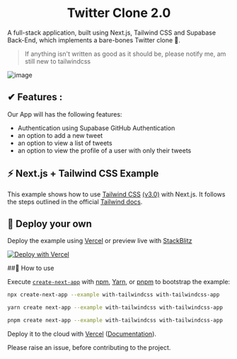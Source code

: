 <h1 align="center">Twitter Clone 2.0</h1>

A full-stack application, built using Next.js, Tailwind CSS and Supabase Back-End, which implements a bare-bones Twitter clone 🍁.

> If anything isn't written as good as it should be, please notify me, am still new to tailwindcss

![image](https://user-images.githubusercontent.com/61475220/185782379-bd371068-0844-4553-b083-2417791b977b.png)

## ✔ Features : 

Our App will has the following features:

- Authentication using Supabase GitHub Authentication
- an option to add a new tweet
- an option to view a list of tweets
- an option to view the profile of a user with only their tweets


## ⚡ Next.js + Tailwind CSS Example

This example shows how to use [Tailwind CSS](https://tailwindcss.com/) [(v3.0)](https://tailwindcss.com/blog/tailwindcss-v3) with Next.js. It follows the steps outlined in the official [Tailwind docs](https://tailwindcss.com/docs/guides/nextjs).

## 🎈 Deploy your own

Deploy the example using [Vercel](https://vercel.com?utm_source=github&utm_medium=readme&utm_campaign=next-example) or preview live with [StackBlitz](https://stackblitz.com/github/vercel/next.js/tree/canary/examples/with-tailwindcss)

[![Deploy with Vercel](https://vercel.com/button)](https://vercel.com/new/git/external?repository-url=https://github.com/vercel/next.js/tree/canary/examples/with-tailwindcss&project-name=with-tailwindcss&repository-name=with-tailwindcss)

##🧶 How to use

Execute [`create-next-app`](https://github.com/vercel/next.js/tree/canary/packages/create-next-app) with [npm](https://docs.npmjs.com/cli/init), [Yarn](https://yarnpkg.com/lang/en/docs/cli/create/), or [pnpm](https://pnpm.io) to bootstrap the example:

```bash
npx create-next-app --example with-tailwindcss with-tailwindcss-app
```

```bash
yarn create next-app --example with-tailwindcss with-tailwindcss-app
```

```bash
pnpm create next-app --example with-tailwindcss with-tailwindcss-app
```

Deploy it to the cloud with [Vercel](https://vercel.com/new?utm_source=github&utm_medium=readme&utm_campaign=next-example) ([Documentation](https://nextjs.org/docs/deployment)).

Please raise an issue, before contributing to the project.
